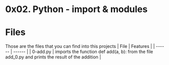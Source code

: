 # 0x02. Python - import & modules

# Files
Those are the files that you can find into this projects
| File | Features |
| ------ | ------ |
| 0-add.py | imports the function def add(a, b): from the file add_0.py and prints the result of the addition |